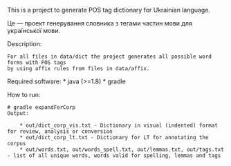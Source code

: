 This is a project to generate POS tag dictionary for Ukrainian language.

Це — проект генерування словника з тегами частин мови для української мови.


Description:

    For all files in data/dict the project generates all possible word forms with POS tags
    by using affix rules from files in data/affix.


Required software:
    * java (>=1.8)
    * gradle


How to run:

    # gradle expandForCorp
    Output:

        * out/dict_corp_vis.txt - Dictionary in visual (indented) format for review, analysis or conversion
        * out/dict_corp_lt.txt - Dictionary for LT for annotating the corpus
        * out/words.txt, out/words_spell.txt, out/lemmas.txt, out/tags.txt - list of all unique words, words valid for spelling, lemmas and tags
